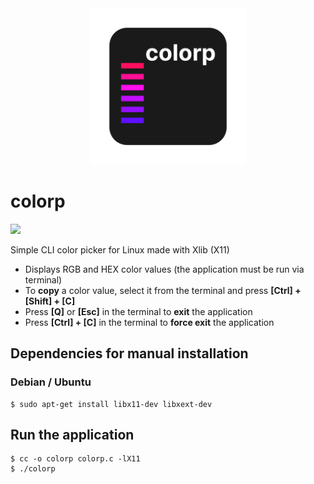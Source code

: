 <div align="center">
<img width="250" src="colorp_logo.png" alt="colorp logo">
</div>

# colorp

![](./demo.gif)

Simple CLI color picker for Linux made with Xlib (X11)

- Displays RGB and HEX color values (the application must be run via terminal)
- To **copy** a color value, select it from the terminal and press **[Ctrl] + [Shift] + [C]**
- Press **[Q]** or **[Esc]** in the terminal to **exit** the application
- Press **[Ctrl] + [C]** in the terminal to **force exit** the application

## Dependencies for manual installation

### Debian / Ubuntu

```console
$ sudo apt-get install libx11-dev libxext-dev
```

## Run the application

```console
$ cc -o colorp colorp.c -lX11
$ ./colorp
```
